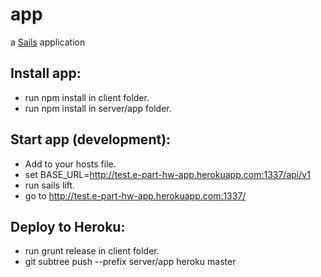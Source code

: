# app

a [Sails](http://sailsjs.org) application

## Install app:
* run npm install in client folder.
* run npm install in server/app folder.

## Start app (development):

* Add to your hosts file.
* set BASE_URL=http://test.e-part-hw-app.herokuapp.com:1337/api/v1
* run sails lift.
* go to http://test.e-part-hw-app.herokuapp.com:1337/


## Deploy to Heroku:
* run grunt release in client folder.
* git subtree push --prefix server/app heroku master
